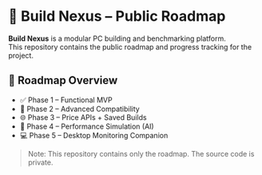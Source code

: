 # 🧩 Build Nexus – Public Roadmap

**Build Nexus** is a modular PC building and benchmarking platform.  
This repository contains the public roadmap and progress tracking for the project.

## 📌 Roadmap Overview

- ✅ Phase 1 – Functional MVP
- 🔧 Phase 2 – Advanced Compatibility
- 🌐 Phase 3 – Price APIs + Saved Builds
- 🧠 Phase 4 – Performance Simulation (AI)
- 💻 Phase 5 – Desktop Monitoring Companion



> Note: This repository contains only the roadmap. The source code is private.
